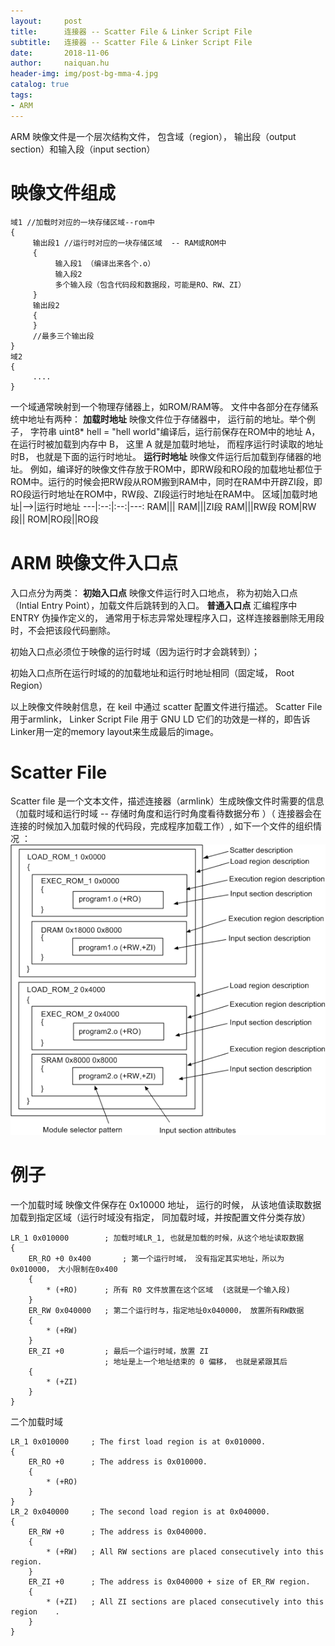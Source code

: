 ```yaml
---
layout:     post
title:      连接器 -- Scatter File & Linker Script File
subtitle:   连接器 -- Scatter File & Linker Script File
date:       2018-11-06
author:     naiquan.hu
header-img: img/post-bg-mma-4.jpg
catalog: true
tags:
- ARM
---
```

ARM 映像文件是一个层次结构文件， 包含域（region）， 输出段（output section）和输入段（input section）
# 映像文件组成
```
域1 //加载时对应的一块存储区域--rom中
{
     输出段1 //运行时对应的一块存储区域  -- RAM或ROM中
     {
          输入段1 （编译出来各个.o）
          输入段2
          多个输入段（包含代码段和数据段，可能是RO、RW、ZI）
     }
     输出段2
     {
     }
     //最多三个输出段
}
域2
{
     ....
}
```
一个域通常映射到一个物理存储器上，如ROM/RAM等。
文件中各部分在存储系统中地址有两种：
**加载时地址**
映像文件位于存储器中， 运行前的地址。举个例子， 字符串 uint8* hell = "hell world"编译后，运行前保存在ROM中的地址 A， 在运行时被加载到内存中 B， 这里 A 就是加载时地址， 而程序运行时读取的地址时B， 也就是下面的运行时地址。
**运行时地址**
映像文件运行后加载到存储器的地址。
例如，编译好的映像文件存放于ROM中，即RW段和RO段的加载地址都位于ROM中。运行的时候会把RW段从ROM搬到RAM中，同时在RAM中开辟ZI段，即RO段运行时地址在ROM中，RW段、ZI段运行时地址在RAM中。
区域|加载时地址|-->|运行时地址
---|:--:|:--:|---:
RAM|||
RAM|||ZI段
RAM|||RW段
ROM|RW段||
ROM|RO段||RO段
# ARM 映像文件入口点
入口点分为两类：
**初始入口点**
映像文件运行时入口地点， 称为初始入口点 （Intial Entry Point），加载文件后跳转到的入口。
**普通入口点**
汇编程序中 ENTRY 伪操作定义的， 通常用于标志异常处理程序入口，这样连接器删除无用段时，不会把该段代码删除。


初始入口点必须位于映像的运行时域（因为运行时才会跳转到）；

初始入口点所在运行时域的的加载地址和运行时地址相同（固定域， Root Region）

以上映像文件映射信息，在 keil 中通过 scatter 配置文件进行描述。 Scatter File 用于armlink， Linker Script File 用于 GNU LD 它们的功效是一样的，即告诉Linker用一定的memory layout来生成最后的image。
# Scatter File
Scatter file 是一个文本文件，描述连接器（armlink）生成映像文件时需要的信息（加载时域和运行时域 -- 存储时角度和运行时角度看待数据分布 ）（ 连接器会在连接的时候加入加载时候的代码段，完成程序加载工作）,
如下一个文件的组织情况 ：
![](/images/blog/00018.png)
# 例子
一个加载时域
映像文件保存在 0x10000 地址， 运行的时候， 从该地值读取数据加载到指定区域（运行时域没有指定， 同加载时域，并按配置文件分类存放）
```
LR_1 0x010000        ; 加载时域LR_1, 也就是加载的时候，从这个地址读取数据
{
    ER_RO +0 0x400       ; 第一个运行时域， 没有指定其实地址，所以为 0x010000， 大小限制在0x400
    {
        * (+RO)      ; 所有 R0 文件放置在这个区域  (这就是一个输入段)
    }
    ER_RW 0x040000   ; 第二个运行时与，指定地址0x040000， 放置所有RW数据
    {
        * (+RW) 
    }
    ER_ZI +0         ; 最后一个运行时域，放置 ZI
                     ; 地址是上一个地址结束的 0 偏移， 也就是紧跟其后
    {
        * (+ZI)   
    }
}
```
二个加载时域
```
LR_1 0x010000     ; The first load region is at 0x010000.
{    
	ER_RO +0      ; The address is 0x010000.    
	{        
		* (+RO)    
	}
}
LR_2 0x040000     ; The second load region is at 0x040000.
{    
	ER_RW +0      ; The address is 0x040000.    
	{        
		* (+RW)   ; All RW sections are placed consecutively into this region.    
	}    
	ER_ZI +0      ; The address is 0x040000 + size of ER_RW region.    
	{        
		* (+ZI)   ; All ZI sections are placed consecutively into this region    .    
	}
}
```
